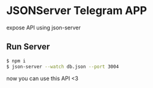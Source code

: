 # JSONServer Telegram APP

expose API using json-server

## Run Server

```bash
$ npm i 
$ json-server --watch db.json --port 3004
```

now you can use this API <3
